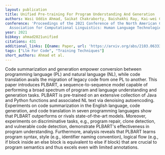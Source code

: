 ```yaml
---
layout: publication
title: Unified Pre-training For Program Understanding And Generation
authors: Wasi Uddin Ahmad, Saikat Chakraborty, Baishakhi Ray, Kai-wei Chang
conference: 'Proceedings of the 2021 Conference of the North American Chapter of the
  Association for Computational Linguistics: Human Language Technologies'
year: 2021
bibkey: ahmad2021unified
citations: 431
additional_links: [{name: Paper, url: 'https://arxiv.org/abs/2103.06333'}]
tags: ["Llm For Code", "Training Techniques"]
short_authors: Ahmad et al.
---
```

Code summarization and generation empower conversion between programming
language (PL) and natural language (NL), while code translation avails the
migration of legacy code from one PL to another. This paper introduces PLBART,
a sequence-to-sequence model capable of performing a broad spectrum of program
and language understanding and generation tasks. PLBART is pre-trained on an
extensive collection of Java and Python functions and associated NL text via
denoising autoencoding. Experiments on code summarization in the English
language, code generation, and code translation in seven programming languages
show that PLBART outperforms or rivals state-of-the-art models. Moreover,
experiments on discriminative tasks, e.g., program repair, clone detection, and
vulnerable code detection, demonstrate PLBART's effectiveness in program
understanding. Furthermore, analysis reveals that PLBART learns program syntax,
style (e.g., identifier naming convention), logical flow (e.g., if block inside
an else block is equivalent to else if block) that are crucial to program
semantics and thus excels even with limited annotations.